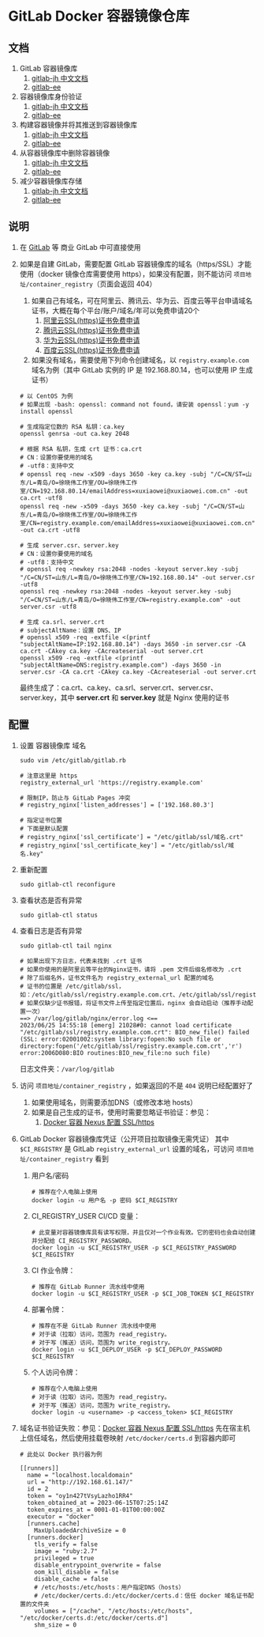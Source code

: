 # GitLab Docker 容器镜像仓库

## 文档

1. GitLab 容器镜像库
    1. [gitlab-jh 中文文档](https://docs.gitlab.cn/jh/user/packages/container_registry/)
    2. [gitlab-ee](https://docs.gitlab.com/ee/user/packages/container_registry/)
2. 容器镜像库身份验证
    1. [gitlab-jh 中文文档](https://docs.gitlab.cn/jh/user/packages/container_registry/authenticate_with_container_registry.html)
    2. [gitlab-ee](https://docs.gitlab.com/ee/user/packages/container_registry/authenticate_with_container_registry.html)
3. 构建容器镜像并将其推送到容器镜像库
    1. [gitlab-jh 中文文档](https://docs.gitlab.cn/jh/user/packages/container_registry/build_and_push_images.html)
    2. [gitlab-ee](https://docs.gitlab.com/ee/user/packages/container_registry/build_and_push_images.html)
4. 从容器镜像库中删除容器镜像
    1. [gitlab-jh 中文文档](https://docs.gitlab.cn/jh/user/packages/container_registry/delete_container_registry_images.html)
    2. [gitlab-ee](https://docs.gitlab.com/ee/user/packages/container_registry/delete_container_registry_images.html)
5. 减少容器镜像库存储
    1. [gitlab-jh 中文文档](https://docs.gitlab.cn/jh/user/packages/container_registry/reduce_container_registry_storage.html)
    2. [gitlab-ee](https://docs.gitlab.com/ee/user/packages/container_registry/reduce_container_registry_storage.html)

## 说明

1. 在 [GitLab](https://jihulab.com/) 等
   商业 GitLab 中可直接使用
2. 如果是自建 GitLab，需要配置 GitLab 容器镜像库的域名（https/SSL）才能使用（docker 镜像仓库需要使用
   https），如果没有配置，则不能访问 `项目地址/container_registry`（页面会返回 404）
    1. 如果自己有域名，可在阿里云、腾讯云、华为云、百度云等平台申请域名证书，大概在每个平台/账户/域名/年可以免费申请20个
        1. [阿里云SSL(https)证书免费申请](https://yundun.console.aliyun.com/?p=cas#/certExtend/buy)
        2. [腾讯云SSL(https)证书免费申请](https://console.cloud.tencent.com/ssl)
        3. [华为云SSL(https)证书免费申请](https://console.huaweicloud.com/console/#/ccm/scs/certList)
        4. [百度云SSL(https)证书免费申请](https://console.bce.baidu.com/cas/#/cas/purchased/common/list)
    2. 如果没有域名，需要使用下列命令创建域名，以 `registry.example.com` 域名为例（其中 GitLab 实例的 IP 是
       192.168.80.14，也可以使用 IP 生成证书）

    ```shell
    # 以 CentOS 为例
    # 如果出现 -bash: openssl: command not found，请安装 openssl：yum -y install openssl
    
    # 生成指定位数的 RSA 私钥：ca.key
    openssl genrsa -out ca.key 2048
    
    # 根据 RSA 私钥，生成 crt 证书：ca.crt
    # CN：设置你要使用的域名
    # -utf8：支持中文
    # openssl req -new -x509 -days 3650 -key ca.key -subj "/C=CN/ST=山东/L=青岛/O=徐晓伟工作室/OU=徐晓伟工作室/CN=192.168.80.14/emailAddress=xuxiaowei@xuxiaowei.com.cn" -out ca.crt -utf8
    openssl req -new -x509 -days 3650 -key ca.key -subj "/C=CN/ST=山东/L=青岛/O=徐晓伟工作室/OU=徐晓伟工作室/CN=registry.example.com/emailAddress=xuxiaowei@xuxiaowei.com.cn" -out ca.crt -utf8
    
    # 生成 server.csr、server.key
    # CN：设置你要使用的域名
    # -utf8：支持中文
    # openssl req -newkey rsa:2048 -nodes -keyout server.key -subj "/C=CN/ST=山东/L=青岛/O=徐晓伟工作室/CN=192.168.80.14" -out server.csr -utf8
    openssl req -newkey rsa:2048 -nodes -keyout server.key -subj "/C=CN/ST=山东/L=青岛/O=徐晓伟工作室/CN=registry.example.com" -out server.csr -utf8
    
    # 生成 ca.srl、server.crt
    # subjectAltName：设置 DNS、IP
    # openssl x509 -req -extfile <(printf "subjectAltName=IP:192.168.80.14") -days 3650 -in server.csr -CA ca.crt -CAkey ca.key -CAcreateserial -out server.crt
    openssl x509 -req -extfile <(printf "subjectAltName=DNS:registry.example.com") -days 3650 -in server.csr -CA ca.crt -CAkey ca.key -CAcreateserial -out server.crt
    ```

   最终生成了：ca.crt、ca.key、ca.srl、server.crt、server.csr、server.key，其中 **server.crt** 和 **server.key** 就是 Nginx
   使用的证书

## 配置

1. 设置 容器镜像库 域名

   ```shell
   sudo vim /etc/gitlab/gitlab.rb
   ```

   ```shell
   # 注意这里是 https
   registry_external_url 'https://registry.example.com'
   
   # 限制IP，防止与 GitLab Pages 冲突
   # registry_nginx['listen_addresses'] = ['192.168.80.3']
   
   # 指定证书位置
   # 下面是默认配置
   # registry_nginx['ssl_certificate'] = "/etc/gitlab/ssl/域名.crt"
   # registry_nginx['ssl_certificate_key'] = "/etc/gitlab/ssl/域名.key"
   ```

2. 重新配置

   ```shell
   sudo gitlab-ctl reconfigure
   ```

3. 查看状态是否有异常

   ```shell
   sudo gitlab-ctl status
   ```

4. 查看日志是否有异常

   ```shell
   sudo gitlab-ctl tail nginx
   ```

   ```shell
   # 如果出现下方日志，代表未找到 .crt 证书
   # 如果你使用的是阿里云等平台的Nginx证书，请将 .pem 文件后缀名修改为 .crt
   # 除了后缀名外，证书文件名为 registry_external_url 配置的域名
   # 证书的位置是 /etc/gitlab/ssl，如：/etc/gitlab/ssl/registry.example.com.crt、/etc/gitlab/ssl/registry.example.com.key
   # 如果仅缺少证书报错，将证书文件上传至指定位置后，nginx 会自动启动（推荐手动配置一次）
   ==> /var/log/gitlab/nginx/error.log <==
   2023/06/25 14:55:18 [emerg] 21028#0: cannot load certificate "/etc/gitlab/ssl/registry.example.com.crt": BIO_new_file() failed (SSL: error:02001002:system library:fopen:No such file or directory:fopen('/etc/gitlab/ssl/registry.example.com.crt','r') error:2006D080:BIO routines:BIO_new_file:no such file)
   ```

   日志文件夹：`/var/log/gitlab`

5. 访问 `项目地址/container_registry` ，如果返回的不是 `404` 说明已经配置好了
    1. 如果使用域名，则需要添加DNS（或修改本地 hosts）
    2. 如果是自己生成的证书，使用时需要忽略证书验证：参见：
        1. [Docker 容器 Nexus 配置 SSL/https](../../nexus/https-configuration.md)
6. GitLab Docker 容器镜像库凭证（公开项目拉取镜像无需凭证）
   其中 `$CI_REGISTRY` 是 GitLab `registry_external_url` 设置的域名，可访问 `项目地址/container_registry` 看到
    1. 用户名/密码

       ```shell
       # 推荐在个人电脑上使用
       docker login -u 用户名 -p 密码 $CI_REGISTRY
       ```

    2. CI_REGISTRY_USER CI/CD 变量：

       ```shell
       # 此变量对容器镜像库具有读写权限，并且仅对一个作业有效。它的密码也会自动创建并分配给 CI_REGISTRY_PASSWORD。
       docker login -u $CI_REGISTRY_USER -p $CI_REGISTRY_PASSWORD $CI_REGISTRY
       ```

    3. CI 作业令牌：

       ```shell
       # 推荐在 GitLab Runner 流水线中使用
       docker login -u $CI_REGISTRY_USER -p $CI_JOB_TOKEN $CI_REGISTRY
       ```

    4. 部署令牌：

       ```shell
       # 推荐在不是 GitLab Runner 流水线中使用
       # 对于读（拉取）访问，范围为 read_registry。
       # 对于写（推送）访问，范围为 write_registry。
       docker login -u $CI_DEPLOY_USER -p $CI_DEPLOY_PASSWORD $CI_REGISTRY
       ```

    5. 个人访问令牌：

       ```shell
       # 推荐在个人电脑上使用
       # 对于读（拉取）访问，范围为 read_registry。
       # 对于写（推送）访问，范围为 write_registry。
       docker login -u <username> -p <access_token> $CI_REGISTRY
       ```

7. 域名证书验证失败：参见：[Docker 容器 Nexus 配置 SSL/https](../../nexus/https-configuration.md)
   先在宿主机上信任域名，然后使用挂载卷映射 `/etc/docker/certs.d` 到容器内即可

    ```shell
    # 此处以 Docker 执行器为例
    
    [[runners]]
      name = "localhost.localdomain"
      url = "http://192.168.61.147/"
      id = 2
      token = "oy1n427tVsyLazho1RR4"
      token_obtained_at = 2023-06-15T07:25:14Z
      token_expires_at = 0001-01-01T00:00:00Z
      executor = "docker"
      [runners.cache]
        MaxUploadedArchiveSize = 0
      [runners.docker]
        tls_verify = false
        image = "ruby:2.7"
        privileged = true
        disable_entrypoint_overwrite = false
        oom_kill_disable = false
        disable_cache = false
        # /etc/hosts:/etc/hosts：用户指定DNS（hosts）
        # /etc/docker/certs.d:/etc/docker/certs.d：信任 docker 域名证书配置的文件夹
        volumes = ["/cache", "/etc/hosts:/etc/hosts", "/etc/docker/certs.d:/etc/docker/certs.d"]
        shm_size = 0
    ```

